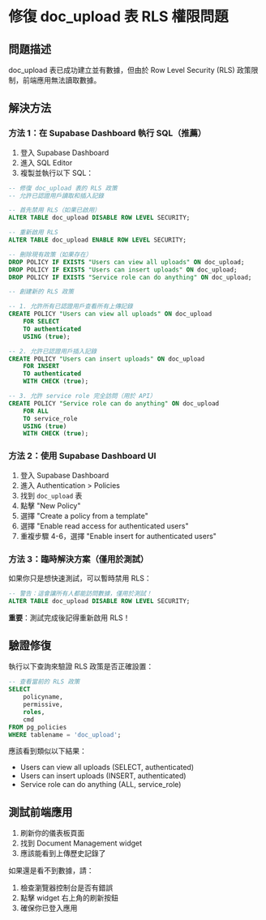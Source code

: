 # 修復 doc_upload 表 RLS 權限問題

## 問題描述
doc_upload 表已成功建立並有數據，但由於 Row Level Security (RLS) 政策限制，前端應用無法讀取數據。

## 解決方法

### 方法 1：在 Supabase Dashboard 執行 SQL（推薦）

1. 登入 Supabase Dashboard
2. 進入 SQL Editor
3. 複製並執行以下 SQL：

```sql
-- 修復 doc_upload 表的 RLS 政策
-- 允許已認證用戶讀取和插入記錄

-- 首先禁用 RLS（如果已啟用）
ALTER TABLE doc_upload DISABLE ROW LEVEL SECURITY;

-- 重新啟用 RLS
ALTER TABLE doc_upload ENABLE ROW LEVEL SECURITY;

-- 刪除現有政策（如果存在）
DROP POLICY IF EXISTS "Users can view all uploads" ON doc_upload;
DROP POLICY IF EXISTS "Users can insert uploads" ON doc_upload;
DROP POLICY IF EXISTS "Service role can do anything" ON doc_upload;

-- 創建新的 RLS 政策

-- 1. 允許所有已認證用戶查看所有上傳記錄
CREATE POLICY "Users can view all uploads" ON doc_upload
    FOR SELECT
    TO authenticated
    USING (true);

-- 2. 允許已認證用戶插入記錄
CREATE POLICY "Users can insert uploads" ON doc_upload
    FOR INSERT
    TO authenticated
    WITH CHECK (true);

-- 3. 允許 service role 完全訪問（用於 API）
CREATE POLICY "Service role can do anything" ON doc_upload
    FOR ALL
    TO service_role
    USING (true)
    WITH CHECK (true);
```

### 方法 2：使用 Supabase Dashboard UI

1. 登入 Supabase Dashboard
2. 進入 Authentication > Policies
3. 找到 `doc_upload` 表
4. 點擊 "New Policy"
5. 選擇 "Create a policy from a template"
6. 選擇 "Enable read access for authenticated users"
7. 重複步驟 4-6，選擇 "Enable insert for authenticated users"

### 方法 3：臨時解決方案（僅用於測試）

如果你只是想快速測試，可以暫時禁用 RLS：

```sql
-- 警告：這會讓所有人都能訪問數據，僅用於測試！
ALTER TABLE doc_upload DISABLE ROW LEVEL SECURITY;
```

**重要**：測試完成後記得重新啟用 RLS！

## 驗證修復

執行以下查詢來驗證 RLS 政策是否正確設置：

```sql
-- 查看當前的 RLS 政策
SELECT 
    policyname,
    permissive,
    roles,
    cmd
FROM pg_policies 
WHERE tablename = 'doc_upload';
```

應該看到類似以下結果：
- Users can view all uploads (SELECT, authenticated)
- Users can insert uploads (INSERT, authenticated)
- Service role can do anything (ALL, service_role)

## 測試前端應用

1. 刷新你的儀表板頁面
2. 找到 Document Management widget
3. 應該能看到上傳歷史記錄了

如果還是看不到數據，請：
1. 檢查瀏覽器控制台是否有錯誤
2. 點擊 widget 右上角的刷新按鈕
3. 確保你已登入應用